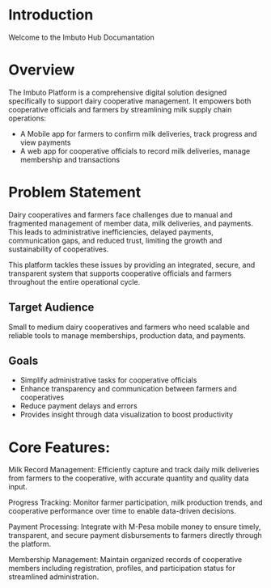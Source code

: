 # Introduction

Welcome to the Imbuto Hub Documantation

# Overview
The Imbuto Platform is a comprehensive digital solution designed specifically to support dairy cooperative management. It empowers both cooperative officials and farmers by streamlining milk supply chain operations:
 - A Mobile app for farmers to confirm milk deliveries, track progress and view payments
 - A web app for cooperative officials to record milk deliveries, manage membership and transactions

# Problem Statement

Dairy cooperatives and farmers face challenges due to manual and fragmented management of member data, milk deliveries, and payments. This leads to administrative inefficiencies, delayed payments, communication gaps, and reduced trust, limiting the growth and sustainability of cooperatives.

This platform tackles these issues by providing an integrated, secure, and transparent system that supports cooperative officials and farmers throughout the entire operational cycle.



## Target Audience  
Small to medium dairy cooperatives and farmers who need scalable and reliable tools to manage memberships, production data, and payments.

## Goals  
- Simplify administrative tasks for cooperative officials  
- Enhance transparency and communication between farmers and cooperatives  
- Reduce payment delays and errors  
- Provides insight through data visualization to boost productivity

# Core Features:

Milk Record Management: Efficiently capture and track daily milk deliveries from farmers to the cooperative, with accurate quantity and quality data input.

Progress Tracking: Monitor farmer participation, milk production trends, and cooperative performance over time to enable data-driven decisions.

Payment Processing: Integrate with M-Pesa mobile money to ensure timely, transparent, and secure payment disbursements to farmers directly through the platform.

Membership Management: Maintain organized records of cooperative members including registration, profiles, and participation status for streamlined administration.